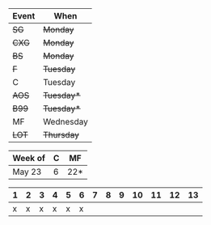 | Event | When      |
|-------|-----------|
| ~~SG~~ | ~~Monday~~ | 
| ~~CXG~~ | ~~Monday~~ | 
| ~~BS~~ | ~~Monday~~ | 
| ~~F~~ | ~~Tuesday~~ | 
| C     | Tuesday | 
| ~~AOS~~ | ~~Tuesday*~~ | 
| ~~B99~~ | ~~Tuesday*~~ | 
| MF      | Wednesday | 
| ~~LOT~~ | ~~Thursday~~ | 

| Week of | C | MF  |
|---------|---|-----|
| May 23  | 6 | 22* |

| 1 | 2 | 3 | 4 | 5 | 6 | 7 | 8 | 9 | 10 | 11 | 12 | 13 |
|---|---|---|---|---|---|---|---|---|---|---|---|---|
| x | x | x | x | x | x |  |  |  |  |  |  |  |
